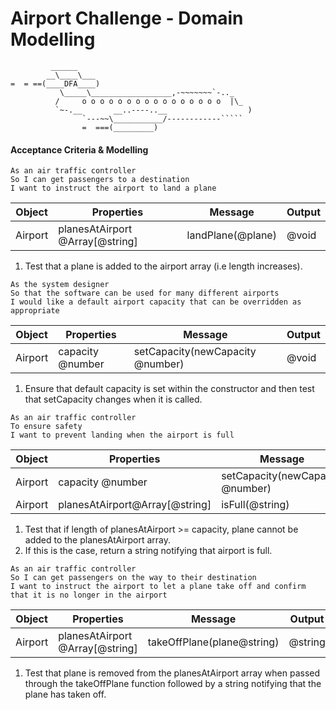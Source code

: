 Airport Challenge - Domain Modelling
=================

```
         ______
        __\____\___
=  = ==(____DFA____)
           \_____\__________________,-~~~~~~~`-.._
          /     o o o o o o o o o o o o o o o o  |\_
          `~-.__       __..----..__                  )
                `---~~\___________/------------`````
                =  ===(_________)

```


#### Acceptance Criteria & Modelling
```
As an air traffic controller
So I can get passengers to a destination
I want to instruct the airport to land a plane
```
| Object | Properties | Message | Output |
| ----------- | ----------- | ----------- | ----------- |
| Airport | planesAtAirport @Array[@string]| landPlane(@plane) | @void|

1. Test that a plane is added to the airport array (i.e length increases).

```
As the system designer
So that the software can be used for many different airports
I would like a default airport capacity that can be overridden as appropriate
```
| Object | Properties | Message | Output |
| ----------- | ----------- | ----------- | ----------- |
| Airport | capacity @number| setCapacity(newCapacity @number) | @void|

1. Ensure that default capacity is set within the constructor and then test that setCapacity changes when it is called.

```
As an air traffic controller
To ensure safety
I want to prevent landing when the airport is full
```
| Object | Properties | Message | Output |
| ----------- | ----------- | ----------- | ----------- |
| Airport | capacity @number| setCapacity(newCapacity @number) | @void|
| Airport | planesAtAirport@Array[@string] | isFull(@string) | @string |

1. Test that if length of planesAtAirport >= capacity, plane cannot be added to the planesAtAirport array.
2. If this is the case, return a string notifying that airport is full.

```
As an air traffic controller
So I can get passengers on the way to their destination
I want to instruct the airport to let a plane take off and confirm that it is no longer in the airport
```
| Object | Properties | Message | Output |
| ----------- | ----------- | ----------- | ----------- |
| Airport | planesAtAirport @Array[@string]| takeOffPlane(plane@string) | @string|

1. Test that plane is removed from the planesAtAirport array when passed through the takeOffPlane function followed by a string notifying that the plane has taken off.


